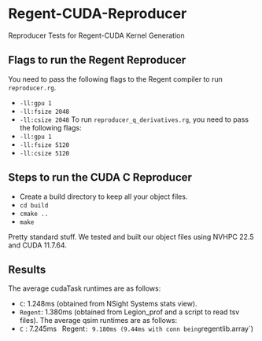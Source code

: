 # Regent-CUDA-Reproducer
Reproducer Tests for Regent-CUDA Kernel Generation

## Flags to run the Regent Reproducer
You need to pass the following flags to the Regent compiler to run `reproducer.rg`.
- ```-ll:gpu 1```
- ```-ll:fsize 2048```
- ```-ll:csize 2048```
To run `reproducer_q_derivatives.rg`, you need to pass the following flags:
- ```-ll:gpu 1```
- ```-ll:fsize 5120```
- ```-ll:csize 5120```

## Steps to run the CUDA C Reproducer
- Create a build directory to keep all your object files.
- `cd build`
- `cmake ..`
- `make`  


Pretty standard stuff. We tested and built our object files using NVHPC 22.5 and CUDA 11.7.64.

## Results
The average cudaTask runtimes are as follows:
- `C`: 1.248ms (obtained from NSight Systems stats view).
- `Regent`: 1.380ms (obtained from Legion_prof and a script to read tsv files).
The average qsim runtimes are as follows:
- `C` : 7.245ms
` `Regent` : 9.180ms (9.44ms with conn being `regentlib.array`)
